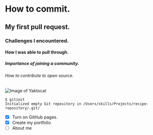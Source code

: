 # How to commit.
## My first pull request.
### Challenges I encountered.
#### How I was able to pull through.
##### Importance of joining a community.
###### How to contribute to open source.

![Image of Yaktocat](https://octodex.github.com/images/yaktocat.png)

```
$ gitinit
Initialized empty Git repository in /Users/skills/Projects/recipe-repository/.git/
```

- [x] Turn on GitHub pages.
- [x] Create my portfolio
- [ ] About me
